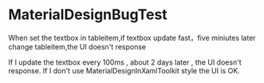 # MaterialDesignBugTest
When set the textbox in tableitem,if textbox update fast，five miniutes later change tableitem,the UI doesn't response

If I update the textbox every 100ms   , about 2 days later , the UI doesn't response. If I don't use MaterialDesignInXamlToolkit style the UI is OK.
